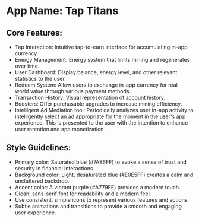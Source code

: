 # **App Name**: Tap Titans

## Core Features:

- Tap Interaction: Intuitive tap-to-earn interface for accumulating in-app currency.
- Energy Management: Energy system that limits mining and regenerates over time.
- User Dashboard: Display balance, energy level, and other relevant statistics to the user.
- Redeem System: Allow users to exchange in-app currency for real-world value through various payment methods.
- Transaction History: Visual representation of account history.
- Boosters: Offer purchasable upgrades to increase mining efficiency.
- Intelligent Ad Mediation tool: Periodically analyzes user in-app activity to intelligently select an ad appropriate for the moment in the user's app experience. This is presented to the user with the intention to enhance user retention and app monetization

## Style Guidelines:

- Primary color: Saturated blue (#7A86FF) to evoke a sense of trust and security in financial interactions.
- Background color: Light, desaturated blue (#E0E5FF) creates a calm and uncluttered backdrop.
- Accent color: A vibrant purple (#A779FF) provides a modern touch.
- Clean, sans-serif font for readability and a modern feel.
- Use consistent, simple icons to represent various features and actions.
- Subtle animations and transitions to provide a smooth and engaging user experience.